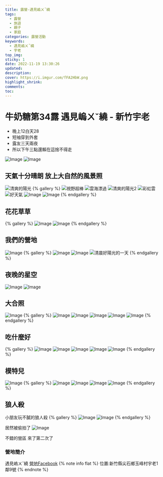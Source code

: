 ```yaml
---
title: 露營-遇見嵨ㄨˇ繞
tags:
  - 露營
  - 旅遊
  - 親子
  - 家庭
categories: 露營活動
keywords:
  - 遇見嵨ㄨˇ繞
  - 宇老
top_img:
sticky: 1
date: 2022-11-19 13:30:26
updated:
description:
cover: https://i.imgur.com/fFA2HbW.png
highlight_shrink:
comments:
toc:
---
```


# 牛奶糖第34露 遇見嵨ㄨˇ繞 - 新竹宇老

- 晚上12白天28
- 短袖穿到外套
- 露友三天兩夜
- 所以下午三點還賴在這捨不得走

![Image](https://i.imgur.com/fFA2HbW.png)
![Image](https://i.imgur.com/TKt84uM.png)

## 天氣十分晴朗 放上大自然的風景照

![清爽的陽光](https://i.imgur.com/u5eF8Zq.png)
{% gallery %}
![視野超棒](https://i.imgur.com/Fmf4g8Q.png)
![雲海漂過](https://i.imgur.com/jmfnRXo.png)
![清爽的陽光2](https://i.imgur.com/V5e5GKv.png)
![彩虹雲](https://i.imgur.com/bIFsSXD.png)
![好天氣](https://i.imgur.com/Ruwn43X.png)
![Image](https://i.imgur.com/OfIiD3w.png)
![Image](https://i.imgur.com/vD9wkLK.png)
{% endgallery %}

## 花花草草

{% gallery %}
![Image](https://i.imgur.com/BqPxwMz.png)
![Image](https://i.imgur.com/kY6TyNR.png)
{% endgallery %}

## 我們的營地

![Image](https://i.imgur.com/q3RNRLG.png)
{% gallery %}
![Image](https://i.imgur.com/NeGlAL3.png)
![Image](https://i.imgur.com/EpRzmlN.png)
![清晨好陽光的一天](https://i.imgur.com/vrNlrmt.png)
{% endgallery %}

## 夜晚的星空

![Image](https://i.imgur.com/oK9zwPV.png)
![Image](https://i.imgur.com/pmkmPZZ.png)

## 大合照

![Image](https://i.imgur.com/FZcol8U.png)
{% gallery %}
![Image](https://i.imgur.com/c1k7STX.png)
![Image](https://i.imgur.com/N8Vg0if.png)
![Image](https://i.imgur.com/WNKsPuK.png)
![Image](https://i.imgur.com/KQzFoM5.png)
![Image](https://i.imgur.com/EYVbXPp.png)
{% endgallery %}

## 吃什麼好

{% gallery %}
![Image](https://i.imgur.com/mI3x1Ac.png)
![Image](https://i.imgur.com/0Wf5Lam.png)
![Image](https://i.imgur.com/zCHNhDe.png)
![Image](https://i.imgur.com/4JQXIeN.png)
![Image](https://i.imgur.com/PcXHKaU.png)
{% endgallery %}

## 模特兒

![Image](https://i.imgur.com/2X9LbPA.png)
{% gallery %}
![Image](https://i.imgur.com/0Ic0CT0.png)
![Image](https://i.imgur.com/4b1xkTA.png)
![Image](https://i.imgur.com/Xu2Zd2j.png)
![Image](https://i.imgur.com/w5yrZ2V.png)
{% endgallery %}

## 狼人殺

小朋友玩不膩的狼人殺
{% gallery %}
![Image](https://i.imgur.com/jxwfe1P.png)
![Image](https://i.imgur.com/ac6wt5T.png)
{% endgallery %}

居然被偷拍了
![Image](https://i.imgur.com/umO2tbe.png)

不錯的營區 來了第二次了

### 營地簡介

遇見嵨ㄨˇ繞
[營地Facebook](https://www.facebook.com/profile.php?id=100063840106485)
{% note info flat %}
位置:新竹縣尖石鄉玉峰村宇老1鄰9號
{% endnote %}
